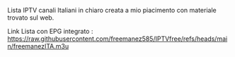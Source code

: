 Lista IPTV canali Italiani in chiaro creata a mio piacimento con materiale trovato sul web.

Link Lista con EPG integrato : https://raw.githubusercontent.com/freemanez585/IPTVfree/refs/heads/main/freemanezITA.m3u


